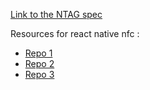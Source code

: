 [Link to the NTAG spec](https://www.nxp.com/docs/en/data-sheet/NTAG213_215_216.pdf#page=18&zoom=100,66,154)

Resources for react native nfc : 
- [Repo 1](https://github.com/revtel/react-native-nfc-manager/blob/main/index.d.ts)
- [Repo 2](https://github.com/whitedogg13/nfc-pokemon-ap)
- [Repo 3](https://github.com/revtel/react-native-nfc-rewriter)
